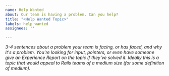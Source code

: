 ```yaml
---
name: Help Wanted
about: Our team is having a problem. Can you help?
title: "<Help Wanted Topic>"
labels: help wanted
assignees: ''

---
```


_3-4 sentences about a problem your team is facing, or has faced, and why it's a problem. You're looking for input, pointers, or even have someone give an Experience Report on the topic if they've solved it. Ideally this is a topic that would appeal to Rails teams of a medium size (for some definition of medium)._
